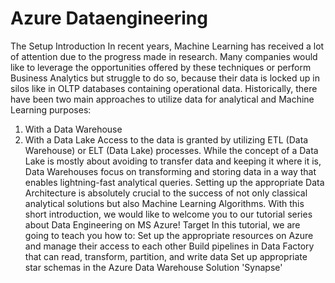 # Azure Dataengineering

The Setup Introduction
In recent years, Machine Learning has received a lot of attention due to the progress
made in research. Many companies would like to leverage the opportunities offered by
these techniques or perform Business Analytics but struggle to do so, because their data
is locked up in silos like in OLTP databases containing operational data. Historically, there
have been two main approaches to utilize data for analytical and Machine Learning
purposes:
1. With a Data Warehouse
2. With a Data Lake
Access to the data is granted by utilizing ETL (Data Warehouse) or ELT (Data Lake)
processes. While the concept of a Data Lake is mostly about avoiding to transfer data
and keeping it where it is, Data Warehouses focus on transforming and storing data in a
way that enables lightning-fast analytical queries. Setting up the appropriate Data
Architecture is absolutely crucial to the success of not only classical analytical solutions
but also Machine Learning Algorithms. With this short introduction, we would like to
welcome you to our tutorial series about Data Engineering on MS Azure!
Target
In this tutorial, we are going to teach you how to:
Set up the appropriate resources on Azure and manage their access to each other
Build pipelines in Data Factory that can read, transform, partition, and write data
Set up appropriate star schemas in the Azure Data Warehouse Solution 'Synapse'
